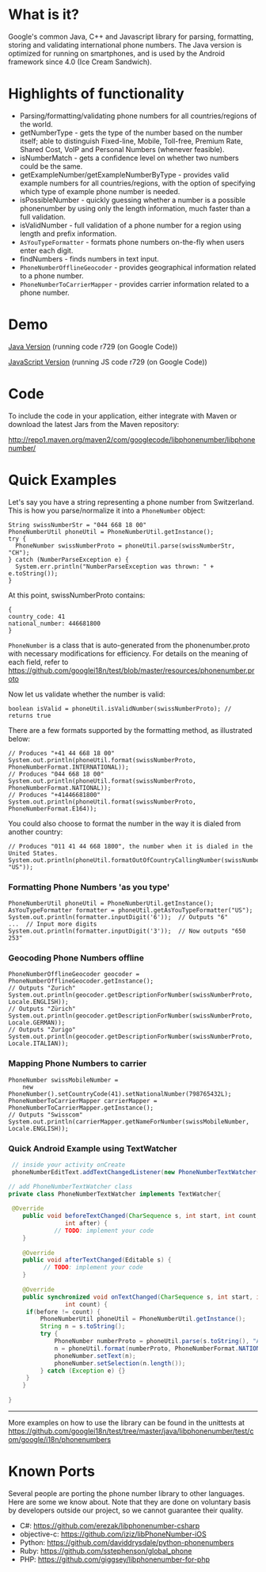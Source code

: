 # What is it?

Google's common Java, C++ and Javascript library for parsing, formatting, storing and validating international phone numbers. The Java version is optimized for running on smartphones, and is used by the Android framework since 4.0 (Ice Cream Sandwich).

# Highlights of functionality
  * Parsing/formatting/validating phone numbers for all countries/regions of the world.
  * getNumberType - gets the type of the number based on the number itself; able to distinguish Fixed-line, Mobile, Toll-free, Premium Rate, Shared Cost, VoIP and Personal Numbers  (whenever feasible).
  * isNumberMatch - gets a confidence level on whether two numbers could be the same.
  * getExampleNumber/getExampleNumberByType - provides valid example numbers for all countries/regions, with the option of specifying which type of example phone number is needed.
  * isPossibleNumber - quickly guessing whether a number is a possible phonenumber by using only the length information, much faster than a full validation.
  * isValidNumber - full validation of a phone number for a region using length and prefix information.
  * ` AsYouTypeFormatter ` - formats phone numbers on-the-fly when users enter each digit.
  * findNumbers - finds numbers in text input.
  * ` PhoneNumberOfflineGeocoder ` - provides geographical information related to a phone number.
  * ` PhoneNumberToCarrierMapper ` - provides carrier information related to a phone number.

# Demo
[Java Version](http://libphonenumber.appspot.com/) (running code r729 (on Google Code))

[JavaScript Version](http://libphonenumber.googlecode.com/svn/trunk/javascript/i18n/phonenumbers/demo-compiled.html) (running JS code r729 (on Google Code))

# Code
To include the code in your application, either integrate with Maven or download the latest Jars from the Maven repository:

http://repo1.maven.org/maven2/com/googlecode/libphonenumber/libphonenumber/

# Quick Examples
Let's say you have a string representing a phone number from Switzerland. This is how you parse/normalize it into a ` PhoneNumber ` object:
```
String swissNumberStr = "044 668 18 00"
PhoneNumberUtil phoneUtil = PhoneNumberUtil.getInstance();
try {
  PhoneNumber swissNumberProto = phoneUtil.parse(swissNumberStr, "CH");
} catch (NumberParseException e) {
  System.err.println("NumberParseException was thrown: " + e.toString());
}
```

At this point, swissNumberProto contains:
```
{
country_code: 41
national_number: 446681800
}
```

` PhoneNumber ` is a class that is auto-generated from the phonenumber.proto with necessary modifications for efficiency. For details on the meaning of each field, refer to https://github.com/googlei18n/test/blob/master/resources/phonenumber.proto

Now let us validate whether the number is valid:
```
boolean isValid = phoneUtil.isValidNumber(swissNumberProto); // returns true
```

There are a few formats supported by the formatting method, as illustrated below:
```
// Produces "+41 44 668 18 00"
System.out.println(phoneUtil.format(swissNumberProto, PhoneNumberFormat.INTERNATIONAL));
// Produces "044 668 18 00"
System.out.println(phoneUtil.format(swissNumberProto, PhoneNumberFormat.NATIONAL));
// Produces "+41446681800"
System.out.println(phoneUtil.format(swissNumberProto, PhoneNumberFormat.E164));
```

You could also choose to format the number in the way it is dialed from another country:

```
// Produces "011 41 44 668 1800", the number when it is dialed in the United States.
System.out.println(phoneUtil.formatOutOfCountryCallingNumber(swissNumberProto, "US"));
```

### Formatting Phone Numbers 'as you type'
```
PhoneNumberUtil phoneUtil = PhoneNumberUtil.getInstance();
AsYouTypeFormatter formatter = phoneUtil.getAsYouTypeFormatter("US");
System.out.println(formatter.inputDigit('6'));  // Outputs "6"
...  // Input more digits
System.out.println(formatter.inputDigit('3'));  // Now outputs "650 253"
```

### Geocoding Phone Numbers offline
```
PhoneNumberOfflineGeocoder geocoder = PhoneNumberOfflineGeocoder.getInstance();
// Outputs "Zurich"
System.out.println(geocoder.getDescriptionForNumber(swissNumberProto, Locale.ENGLISH));
// Outputs "Zürich"
System.out.println(geocoder.getDescriptionForNumber(swissNumberProto, Locale.GERMAN));
// Outputs "Zurigo"
System.out.println(geocoder.getDescriptionForNumber(swissNumberProto, Locale.ITALIAN));
```

### Mapping Phone Numbers to carrier
```
PhoneNumber swissMobileNumber =
    new PhoneNumber().setCountryCode(41).setNationalNumber(798765432L);
PhoneNumberToCarrierMapper carrierMapper = PhoneNumberToCarrierMapper.getInstance();
// Outputs "Swisscom"
System.out.println(carrierMapper.getNameForNumber(swissMobileNumber, Locale.ENGLISH));
```

### Quick Android Example using TextWatcher
```java
 // inside your activity onCreate
 phoneNumberEditText.addTextChangedListener(new PhoneNumberTextWatcher());

// add PhoneNumberTextWatcher class
private class PhoneNumberTextWatcher implements TextWatcher{
 
 @Override
	public void beforeTextChanged(CharSequence s, int start, int count,
				int after) {	
			 // TODO: implement your code
	}
		
	@Override
	public void afterTextChanged(Editable s) {	
		  // TODO: implement your code
	}
		
	@Override
	public synchronized void onTextChanged(CharSequence s, int start, int before,
				int count) {
	 if(before != count) {
		 PhoneNumberUtil phoneUtil = PhoneNumberUtil.getInstance();
		 String n = s.toString();
		 try {
			 PhoneNumber numberProto = phoneUtil.parse(s.toString(), "AR");
			 n = phoneUtil.format(numberProto, PhoneNumberFormat.NATIONAL);
			 phoneNumber.setText(n);
			 phoneNumber.setSelection(n.length());
		 } catch (Exception e) {}
	 }
	}
	
}
```

---


More examples on how to use the library can be found in the unittests at https://github.com/googlei18n/test/tree/master/java/libphonenumber/test/com/google/i18n/phonenumbers

# Known Ports
Several people are porting the phone number library to other languages. Here are some we know about. Note that they are done on voluntary basis by developers outside our project, so we cannot guarantee their quality.
  * C#: https://github.com/erezak/libphonenumber-csharp
  * objective-c: https://github.com/iziz/libPhoneNumber-iOS
  * Python: https://github.com/daviddrysdale/python-phonenumbers
  * Ruby: https://github.com/sstephenson/global_phone
  * PHP: https://github.com/giggsey/libphonenumber-for-php
